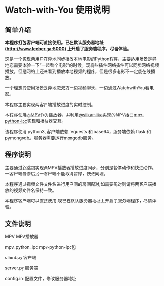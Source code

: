 # Watch-with-You 使用说明
## 简单介绍
**本程序打包客户端可直接使用。已在默认服务器地址 (http://www.leeber.ga:5000) 上开启了服务端程序，尽请体验。**

这是一个实现两用户在异地同步播放本地电影的Python程序，主要适用场景是异地恋需要体验一下“一起看个电影”的时候。现有些插件网络插件可以同步网络视频播放，但是网络上还未看到播放本地视频的程序，但是很多电影不一定能在线播放。

一个理想的使用场景是异地恋双方一边视频聊天，一边通过WatchwithYou看电影。

本程序主要实现两客户端播放进度的实时控制。

本程序使用[@MPV](https://mpv.io/)作为播放器，并利用[@siikamiika](https://github.com/siikamiika)实现的MPV接口[mpv-python-ipc](https://github.com/siikamiika/mpv-python-ipc)实现和播放器交互。

该程序使用 python3, 客户端依赖 requests 和 base64，服务端依赖 flask 和 pymongodb。服务器需要运行mongodb服务。


## 程序说明
主要通过心跳包实现两MPV播放器播放进度同步，分别是暂停动作和快进动作。一客户端暂停后另一客户端不能取消暂停，快进同理。

本程序通过视频文件文件名进行用户间的房间配对,如需要配对则请将两客户端播放的视频文件名保持一致。

本程序客户端可以直接使用,现已在默认服务器地址上开启了服务端程序，尽请体验。
## 文件说明

MPV  MPV播放器

mpv_python_ipc mpv-python-ipc包

client.py 客户端

server.py 服务端

config.ini 配置文件，修改服务器地址